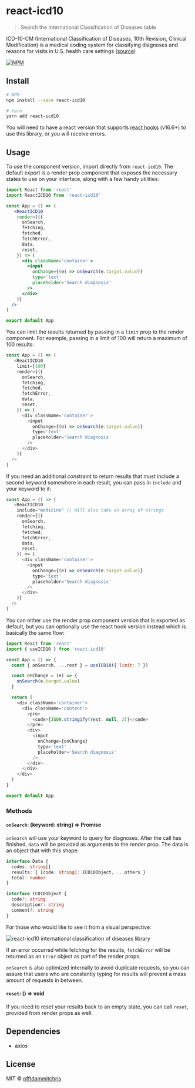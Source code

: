 # react-icd10

> Search the International Classification of Diseases table

ICD-10-CM (International Classification of Diseases, 10th Revision, Clinical Modification) is a medical coding system for classifying diagnoses and reasons for visits in U.S. health care settings ([source](https://clinicaltables.nlm.nih.gov/apidoc/icd10cm/v3/doc.html))

[![NPM](https://img.shields.io/npm/v/react-icd10.svg)](https://www.npmjs.com/package/react-icd10)

## Install

```bash
# NPM
npm install --save react-icd10

# Yarn
yarn add react-icd10
```

You will need to have a react version that supports [react hooks](https://reactjs.org/docs/hooks-overview.html) (v16.6+) to use this library, or you will receive errors.

## Usage

To use the component version, import directly from `react-icd10`. The default export is a render prop component that exposes the necessary states to use on your interface, along with a few handy utilities:

```jsx
import React from 'react'
import ReactICD10 from 'react-icd10'

const App = () => (
   <ReactICD10
    render={({
      onSearch,
      fetching,
      fetched,
      fetchError,
      data,
      reset,
    }) => (
      <div className='container'>
        <input
          onChange={(e) => onSearch(e.target.value)}
          type='text'
          placeholder='Search diagnosis'
        />
      </div>
    )}
  />
)

export default App
```

You can limit the results returned by passing in a `limit` prop to the render component. For example, passing in a limit of 100 will return a maximum of 100 results:

```js
const App = () => (
   <ReactICD10
    limit={100}
    render={({
      onSearch,
      fetching,
      fetched,
      fetchError,
      data,
      reset,
    }) => (
      <div className='container'>
        <input
          onChange={(e) => onSearch(e.target.value)}
          type='text'
          placeholder='Search diagnosis'
        />
      </div>
    )}
  />
)
```

If you need an additional constraint to return results that *must* include a second keyword somewhere in each result, you can pass in `include` and your keyword to it:

```js
const App = () => (
   <ReactICD10
    include="medicine" // Will also take an array of strings 
    render={({
      onSearch,
      fetching,
      fetched,
      fetchError,
      data,
      reset,
    }) => (
      <div className='container'>
        <input
          onChange={(e) => onSearch(e.target.value)}
          type='text'
          placeholder='Search diagnosis'
        />
      </div>
    )}
  />
)
```

You can either use the render prop component version that is exported as default, but you can optionally use the react hook version instead which is basically the same flow:

```js
import React from 'react'
import { useICD10 } from 'react-icd10'

const App = () => {
  const { onSearch, ...rest } = useICD10({ limit: 7 })

  const onChange = (e) => {
    onSearch(e.target.value)
  }

  return (
    <div className='container'>
      <div className='content'>
        <pre>
          <code>{JSON.stringify(rest, null, 2)}</code>
        </pre>
        <div>
          <input
            onChange={onChange}
            type='text'
            placeholder='Search diagnosis'
          />
        </div>
      </div>
    </div>
  )
}

export default App
```

### Methods

#### `onSearch`: (keyword: string) => Promise<void>

`onSearch` will use your keyword to query for diagnoses. After the call has finished, `data` will be provided as arguments to the render prop. The data is an object that with this shape:

```ts
interface Data {
  codes: string[]
  results: { [code: string]: ICD10Object, ...others }
  total: number
}

interface ICD10Object {
  code?: string
  description?: string
  comment?: string
}
```

For those who would like to see it from a visual perspective:

![react-icd10 international classification of diseases library](https://pfftdammitchris-react.s3-us-west-1.amazonaws.com/react-icd10/icd10.jpg)

If an error occurred while fetching for the results, `fetchError` will be returned as an `Error` object as part of the render props.

`onSearch` is also optimized internally to avoid duplicate requests, so you can assure that users who are constantly typing for results will prevent a mass amount of requests in between.

#### `reset`: () => void

If you need to reset your results back to an empty state, you can call `reset`, provided from render props as well.

## Dependencies

- axios

## License

MIT © [pfftdammitchris](https://github.com/pfftdammitchris)
